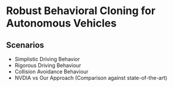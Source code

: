 # Robust Behavioral Cloning for Autonomous Vehicles

## Scenarios
- Simplistic Driving Behavior
- Rigorous Driving Behaviour
- Collision Avoidance Behaviour
- NVDIA vs Our Approach (Comparison against state-of-the-art)
